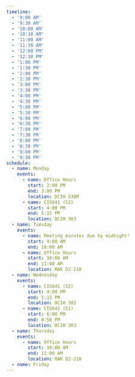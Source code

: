 ```yaml
---
timeline:
  - '9:00 AM'
  - '9:30 AM'
  - '10:00 AM'
  - '10:30 AM'
  - '11:00 AM'
  - '11:30 AM'
  - '12:00 PM'
  - '12:30 PM'
  - '1:00 PM'
  - '1:30 PM'
  - '2:00 PM'
  - '2:30 PM'
  - '3:00 PM'
  - '3:30 PM'
  - '4:00 PM'
  - '4:30 PM'
  - '5:00 PM'
  - '5:30 PM'
  - '6:00 PM'
  - '6:30 PM'
  - '7:00 PM'
  - '7:30 PM'
  - '8:00 PM'
  - '8:30 PM'
  - '9:00 PM'
  - '9:30 PM'
schedule:
  - name: Monday
    events:
      - name: Office Hours
        start: 2:00 PM
        end: 3:00 PM
        location: DCIH 530M
      - name: CIS641 (S2)
        start: 4:00 PM
        end: 5:15 PM
        location: DCIH 303
  - name: Tuesday
    events:
      - name: Meeting minutes due by midnight!
        start: 9:00 AM
        end: 10:00 AM
      - name: Office Hours
        start: 10:00 AM
        end: 11:00 AM
        location: MAK D2-210
  - name: Wednesday
    events:
      - name: CIS641 (S2)
        start: 4:00 PM
        end: 5:15 PM
        location: DCIH 303
      - name: CIS641 (S1)
        start: 6:00 PM
        end: 8:50 PM
        location: DCIH 303
  - name: Thursday
    events:
      - name: Office Hours
        start: 10:00 AM
        end: 11:00 AM
        location: MAK D2-210
  - name: Friday
---
```

